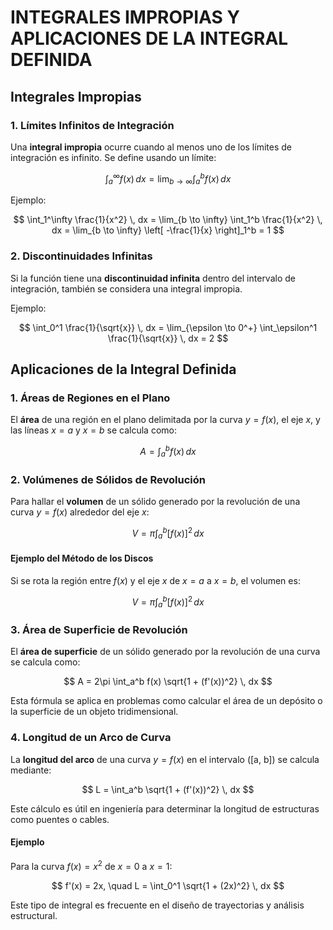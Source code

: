 
# INTEGRALES IMPROPIAS Y APLICACIONES DE LA INTEGRAL DEFINIDA

## Integrales Impropias

### 1. Límites Infinitos de Integración
Una **integral impropia** ocurre cuando al menos uno de los límites de integración es infinito. Se define usando un límite:

$$
\int_a^\infty f(x) \, dx = \lim_{b \to \infty} \int_a^b f(x) \, dx
$$

Ejemplo:

$$
\int_1^\infty \frac{1}{x^2} \, dx = \lim_{b \to \infty} \int_1^b \frac{1}{x^2} \, dx = \lim_{b \to \infty} \left[ -\frac{1}{x} \right]_1^b = 1
$$

### 2. Discontinuidades Infinitas
Si la función tiene una **discontinuidad infinita** dentro del intervalo de integración, también se considera una integral impropia.

Ejemplo:

$$
\int_0^1 \frac{1}{\sqrt{x}} \, dx = \lim_{\epsilon \to 0^+} \int_\epsilon^1 \frac{1}{\sqrt{x}} \, dx = 2
$$

## Aplicaciones de la Integral Definida

### 1. Áreas de Regiones en el Plano
El **área** de una región en el plano delimitada por la curva $y = f(x)$, el eje $x$, y las líneas $x = a$ y $x = b$ se calcula como:

$$
A = \int_a^b f(x) \, dx
$$

### 2. Volúmenes de Sólidos de Revolución
Para hallar el **volumen** de un sólido generado por la revolución de una curva $y = f(x)$ alrededor del eje $x$:

$$
V = \pi \int_a^b [f(x)]^2 \, dx
$$

#### Ejemplo del Método de los Discos
Si se rota la región entre $f(x)$ y el eje $x$ de $x = a$ a $x = b$, el volumen es:

$$
V = \pi \int_a^b [f(x)]^2 \, dx
$$

### 3. Área de Superficie de Revolución
El **área de superficie** de un sólido generado por la revolución de una curva se calcula como:

$$
A = 2\pi \int_a^b f(x) \sqrt{1 + (f'(x))^2} \, dx
$$

Esta fórmula se aplica en problemas como calcular el área de un depósito o la superficie de un objeto tridimensional.

### 4. Longitud de un Arco de Curva
La **longitud del arco** de una curva $y = f(x)$ en el intervalo \([a, b]\) se calcula mediante:

$$
L = \int_a^b \sqrt{1 + (f'(x))^2} \, dx
$$

Este cálculo es útil en ingeniería para determinar la longitud de estructuras como puentes o cables.

#### Ejemplo
Para la curva $f(x) = x^2$ de $x = 0$ a $x = 1$:

$$
f'(x) = 2x, \quad L = \int_0^1 \sqrt{1 + (2x)^2} \, dx
$$

Este tipo de integral es frecuente en el diseño de trayectorias y análisis estructural.
